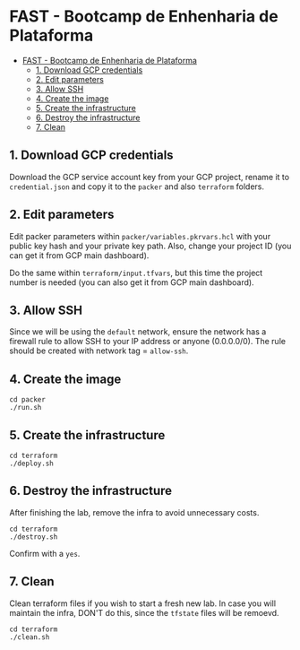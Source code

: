 # FAST - Bootcamp de Enhenharia de Plataforma

- [FAST - Bootcamp de Enhenharia de Plataforma](#fast)
  - [1. Download GCP credentials](#1-download-gcp-credentials)
  - [2. Edit parameters](#2-edit-parameters)
  - [3. Allow SSH](#3-allow-ssh)
  - [4. Create the image](#4-create-the-image)
  - [5. Create the infrastructure](#5-create-the-infrastructure)
  - [6. Destroy the infrastructure](#6-destroy-the-infrastructure)
  - [7. Clean](#7-clean)

## 1. Download GCP credentials

Download the GCP service account key from your GCP project, rename it to `credential.json` and copy it to the `packer` and also `terraform` folders.

## 2. Edit parameters

Edit packer parameters within `packer/variables.pkrvars.hcl` with your public key hash and your private key path. Also, change your project ID (you can get it from GCP main dashboard).

Do the same within `terraform/input.tfvars`, but this time the project number is needed (you can also get it from GCP main dashboard).

## 3. Allow SSH

Since we will be using the `default` network, ensure the network has a firewall rule to allow SSH to your IP address or anyone (0.0.0.0/0). The rule should be created with network tag = `allow-ssh`.

## 4. Create the image

```
cd packer
./run.sh
```

## 5. Create the infrastructure

```
cd terraform
./deploy.sh
```

## 6. Destroy the infrastructure

After finishing the lab, remove the infra to avoid unnecessary costs.

```
cd terraform
./destroy.sh
```

Confirm with a `yes`.

## 7. Clean

Clean terraform files if you wish to start a fresh new lab. In case you will maintain the infra, DON'T do this, since the `tfstate` files will be remoevd.

```
cd terraform
./clean.sh
```
